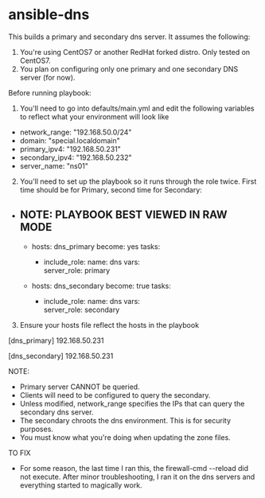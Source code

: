 # ansible-dns

This builds a primary and secondary dns server. It assumes the following:

1. You're using CentOS7 or another RedHat forked distro. Only tested on CentOS7.
2. You plan on configuring only one primary and one secondary DNS server (for now).

Before running playbook:

1. You'll need to go into defaults/main.yml and edit the following variables to reflect what your environment will look like
- network_range: "192.168.50.0/24"
- domain: "special.localdomain"
- primary_ipv4: "192.168.50.231"
- secondary_ipv4: "192.168.50.232"
- server_name: "ns01"

2. You'll need to set up the playbook so it runs through the role twice. First time should be for Primary, second time for Secondary:
- NOTE: PLAYBOOK BEST VIEWED IN RAW MODE
  ---
  - hosts: dns_primary
    become: yes
    tasks:  
    - include_role:
        name: dns
      vars:   
        server_role: primary

  - hosts: dns_secondary
    become: true
    tasks:  
    - include_role:
        name: dns
      vars:   
        server_role: secondary

3. Ensure your hosts file reflect the hosts in the playbook

  [dns_primary]
  192.168.50.231

  [dns_secondary]
  192.168.50.231

NOTE:
- Primary server CANNOT be queried.
- Clients will need to be configured to query the secondary.
- Unless modified, network_range specifies the IPs that can query the secondary dns server.
- The secondary chroots the dns environment. This is for security purposes.
- You must know what you're doing when updating the zone files.

TO FIX
- For some reason, the last time I ran this, the firewall-cmd --reload did not execute. After minor troubleshooting, I ran it on the dns servers and everything started to magically work.
